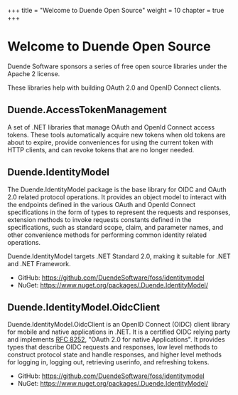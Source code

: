 +++
title = "Welcome to Duende Open Source"
weight = 10
chapter = true
+++


Welcome to Duende Open Source
========================

Duende Software sponsors a series of free open source libraries under the Apache 2 license.

These libraries help with building OAuth 2.0 and OpenID Connect clients. 

## Duende.AccessTokenManagement

A set of .NET libraries that manage OAuth and OpenId Connect access tokens. These tools automatically acquire new tokens when old tokens are about to expire, provide conveniences for using the current token with HTTP clients, and can revoke tokens that are no longer needed.

## Duende.IdentityModel

The Duende.IdentityModel package is the base library for OIDC and OAuth 2.0 related protocol
operations. It provides an object model to interact with the endpoints defined in the
various OAuth and OpenId Connect specifications in the form of types to represent the
requests and responses, extension methods to invoke requests constants defined in the
specifications, such as standard scope, claim, and parameter names, and other convenience
methods for performing common identity related operations.

Duende.IdentityModel targets .NET Standard 2.0, making it suitable for .NET and .NET Framework.

- GitHub: <https://github.com/DuendeSoftware/foss/identitymodel>
- NuGet: <https://www.nuget.org/packages/.Duende.IdentityModel/>

## Duende.IdentityModel.OidcClient

Duende.IdentityModel.OidcClient is an OpenID Connect (OIDC) client library for mobile and native
applications in .NET. It is a certified OIDC relying party and implements [RFC
8252](https://datatracker.ietf.org/doc/html/rfc8252/), "OAuth 2.0 for native
Applications". It provides types that describe OIDC requests and responses, low level
methods to construct protocol state and handle responses, and higher level methods for
logging in, logging out, retrieving userinfo, and refreshing tokens.

- GitHub: <https://github.com/DuendeSoftware/foss/identitymodel>
- NuGet: <https://www.nuget.org/packages/.Duende.IdentityModel/>
